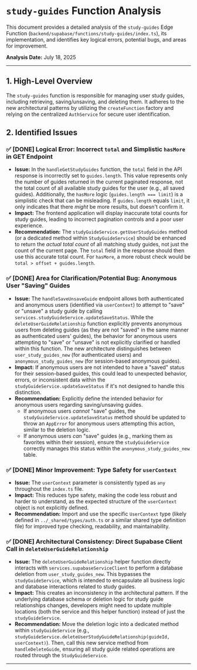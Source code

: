 # `study-guides` Function Analysis

This document provides a detailed analysis of the `study-guides` Edge Function (`backend/supabase/functions/study-guides/index.ts`), its implementation, and identifies key logical errors, potential bugs, and areas for improvement.

**Analysis Date:** July 18, 2025

---

## 1. High-Level Overview

The `study-guides` function is responsible for managing user study guides, including retrieving, saving/unsaving, and deleting them. It adheres to the new architectural patterns by utilizing the `createFunction` factory and relying on the centralized `AuthService` for secure user identification.

## 2. Identified Issues

### ✅ **[DONE]** Logical Error: Incorrect `total` and Simplistic `hasMore` in GET Endpoint

-   **Issue:** In the `handleGetStudyGuides` function, the `total` field in the API response is incorrectly set to `guides.length`. This value represents only the number of guides returned in the current paginated response, not the total count of all available study guides for the user (e.g., all saved guides). Additionally, the `hasMore` logic (`guides.length === limit`) is a simplistic check that can be misleading. If `guides.length` equals `limit`, it only indicates that there *might* be more results, but doesn't confirm it.
-   **Impact:** The frontend application will display inaccurate total counts for study guides, leading to incorrect pagination controls and a poor user experience.
-   **Recommendation:** The `studyGuideService.getUserStudyGuides` method (or a dedicated method within `StudyGuideService`) should be enhanced to return the *actual total count* of all matching study guides, not just the count of the current page. The `total` field in the response should then use this accurate total count. For `hasMore`, a more robust check would be `total > offset + guides.length`.

### ✅ **[DONE]** Area for Clarification/Potential Bug: Anonymous User "Saving" Guides

-   **Issue:** The `handleSaveUnsaveGuide` endpoint allows both authenticated and anonymous users (identified via `userContext`) to attempt to "save" or "unsave" a study guide by calling `services.studyGuideService.updateSaveStatus`. While the `deleteUserGuideRelationship` function explicitly prevents anonymous users from deleting guides (as they are not "saved" in the same manner as authenticated users' guides), the behavior for anonymous users attempting to "save" or "unsave" is not explicitly clarified or handled within this function. The new architecture distinguishes between `user_study_guides_new` (for authenticated users) and `anonymous_study_guides_new` (for session-based anonymous guides).
-   **Impact:** If anonymous users are not intended to have a "saved" status for their session-based guides, this could lead to unexpected behavior, errors, or inconsistent data within the `studyGuideService.updateSaveStatus` if it's not designed to handle this distinction.
-   **Recommendation:** Explicitly define the intended behavior for anonymous users regarding saving/unsaving guides.
    *   If anonymous users *cannot* "save" guides, the `studyGuideService.updateSaveStatus` method should be updated to throw an `AppError` for anonymous users attempting this action, similar to the deletion logic.
    *   If anonymous users *can* "save" guides (e.g., marking them as favorites within their session), ensure the `studyGuideService` correctly manages this status within the `anonymous_study_guides_new` table.

### ✅ **[DONE]** Minor Improvement: Type Safety for `userContext`

-   **Issue:** The `userContext` parameter is consistently typed as `any` throughout the `index.ts` file.
-   **Impact:** This reduces type safety, making the code less robust and harder to understand, as the expected structure of the `userContext` object is not explicitly defined.
-   **Recommendation:** Import and use the specific `UserContext` type (likely defined in `../_shared/types/auth.ts` or a similar shared type definition file) for improved type checking, readability, and maintainability.

### ✅ **[DONE]** Architectural Consistency: Direct Supabase Client Call in `deleteUserGuideRelationship`

-   **Issue:** The `deleteUserGuideRelationship` helper function directly interacts with `services.supabaseServiceClient` to perform a database deletion from `user_study_guides_new`. This bypasses the `studyGuideService`, which is intended to encapsulate all business logic and database interactions related to study guides.
-   **Impact:** This creates an inconsistency in the architectural pattern. If the underlying database schema or deletion logic for study guide relationships changes, developers might need to update multiple locations (both the service and this helper function) instead of just the `studyGuideService`.
-   **Recommendation:** Move the deletion logic into a dedicated method within `studyGuideService` (e.g., `studyGuideService.deleteUserStudyGuideRelationship(guideId, userContext)`). Then, call this new service method from `handleDeleteGuide`, ensuring all study guide related operations are routed through the `StudyGuideService`.

---

